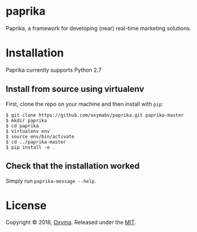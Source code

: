 paprika
========

Paprika, a framework for developing (near) real-time marketing solutions.

# Installation
Paprika currently supports Python 2.7

## Install from source using virtualenv

First, clone the repo on your machine and then install with `pip`:

```
$ git clone https://github.com/oxymabv/paprika.git paprika-master
$ mkdir paprika
$ cd paprika
$ virtualenv env
$ source env/bin/activate
$ cd ../paprika-master
$ pip install -e .
```

## Check that the installation worked

Simply run `paprika-message --help`.


# License
Copyright © 2018, [Oxyma](https://www.oxyma.nl).
Released under the [MIT](LICENSE).
